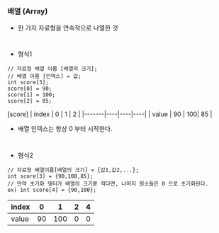 ### 배열 (Array)
- 한 가지 자료형을 연속적으로 나열한 것
#
- 형식1  
```
// 자료형 배열 이름 [배열의 크기];
// 배열 이름 [인덱스] = 값;
int score[3];
score[0] = 90;
score[1] = 100;
score[2] = 85;
```

[score]
| index | 0  | 1  | 2  |
|-------|----|----|----|
| value | 90 | 100| 85 |
- 배열 인덱스는 항상 0 부터 시작한다.
#
- 형식2
```
// 자료형 배열이름[배열의 크기] = {값1,값2,...};
int score[3] = {90,100,85};
// 만약 초기화 뎅터가 배열의 크기볻 적다면, 나머지 원소들은 0 으로 초기화된다.
ex) int score[4] = {90,100};
```

| index | 0  | 1  | 2  | 4 |
|-------|----|----|----|---|
| value | 90 | 100 | 0 | 0 | 

#
